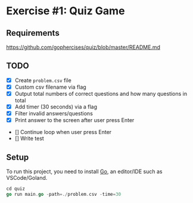 # Exercise #1: Quiz Game

## Requirements

https://github.com/gophercises/quiz/blob/master/README.md

## TODO

- [x] Create `problem.csv` file
- [x] Custom csv filename via flag
- [x] Output total numbers of correct questions and how many questions in total
- [x] Add timer (30 seconds) via a flag
- [x] Filter invalid answers/questions
- [x] Print answer to the screen after user press Enter
- [] Continue loop when user press Enter
- [] Write test

## Setup

To run this project, you need to install [Go](https://go.dev/doc/install), an editor/IDE such as VSCode/Goland.

```go
cd quiz
go run main.go -path=./problem.csv -time=30
```
